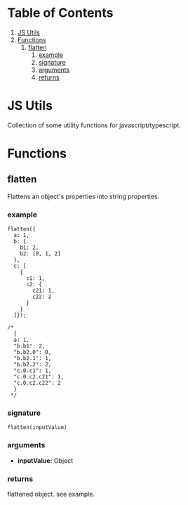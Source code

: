 
# Table of Contents

1.  [JS Utils](#org9e24b72)
2.  [Functions](#org95fdeec)
    1.  [flatten](#org8754ccb)
        1.  [example](#orgaf16680)
        2.  [signature](#orgf95fa0e)
        3.  [arguments](#orgd1c9d09)
        4.  [returns](#org69a64eb)



<a id="org9e24b72"></a>

# JS Utils

Collection of some utility functions for javascript/typescript.


<a id="org95fdeec"></a>

# Functions


<a id="org8754ccb"></a>

## flatten

Flattens an object's properties into string properties.


<a id="orgaf16680"></a>

### example

    flatten({
      a: 1,
      b: {
        b1: 2,
        b2: [0, 1, 2]
      },
      c: [
        {
          c1: 1,
          c2: {
            c21: 1,
            c22: 2
          }
        }
      ]});
    
    /*
      {
      a: 1,
      "b.b1": 2,
      "b.b2.0": 0,
      "b.b2.1": 1,
      "b.b2.2": 2,
      "c.0.c1": 1,
      "c.0.c2.c21": 1,
      "c.0.c2.c22": 2
      }
     */


<a id="orgf95fa0e"></a>

### signature

    flatten(inputValue)


<a id="orgd1c9d09"></a>

### arguments

-   **inputValue:** Object


<a id="org69a64eb"></a>

### returns

flattened object. see example.

